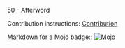 50 - Afterword

Contribution instructions:
[Contribution](https://www.modular.com/blog/how-to-contribute-to-mojo-standard-library-a-step-by-step-guide)

Markdown for a Mojo badge::
![Mojo](https://img.shields.io/badge/%F0%9F%94%A5%20Mojo-020B14?style=for-the-badge&link=https%3A%2F%2Fwww.modular.com%2Fmax%2Fmojo)
